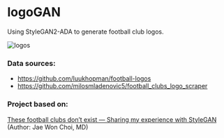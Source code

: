 # logoGAN
Using StyleGAN2-ADA to generate football club logos.

![logos](https://user-images.githubusercontent.com/77151129/175832739-e6eeb69d-0302-4b4e-bc7f-f70fc32568d4.png)

### Data sources:
- https://github.com/luukhopman/football-logos
- https://github.com/milosmladenovic5/football_clubs_logo_scraper

### Project based on:
[These football clubs don’t exist — Sharing my experience with StyleGAN](https://medium.com/analytics-vidhya/these-football-clubs-dont-exist-sharing-my-experience-with-stylegan-7d02e4b34914) (Author: Jae Won Choi, MD)
